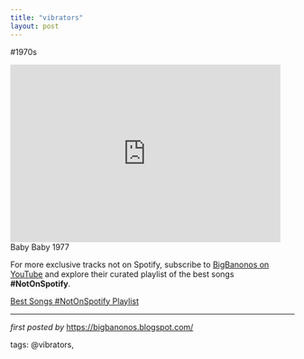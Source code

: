 ```yaml
---
title: "vibrators"
layout: post
---
```

#1970s <br />
<iframe width="95%" height="315" src="https://www.youtube.com/embed/fWHgcBIqdJ8?list=PLtuNtuTatqI27rEpl6sppn5M8ja8x3-Rz" frameborder="0" allowfullscreen></iframe><br />
Baby Baby 1977

<!--Subscribe and Playlist Links-->
<div>
    <p>For more exclusive tracks not on Spotify, subscribe to <a href="https://www.youtube.com/@BigBanonos" target="_blank">BigBanonos on YouTube</a> and explore their curated playlist of the best songs <strong>#NotOnSpotify</strong>.</p>
    <p><a href="https://www.youtube.com/playlist?list=PLtuNtuTatqI0kFahUCbtbfenC_ET5O_tr" target="_blank">Best Songs #NotOnSpotify Playlist<br /></a></p></div>

<hr />

<p><em>first posted by</em> <a href="https://bigbanonos.blogspot.com/" rel="noopener" target="_new">https://bigbanonos.blogspot.com/</a></p>

<p>tags: @vibrators,</p>
